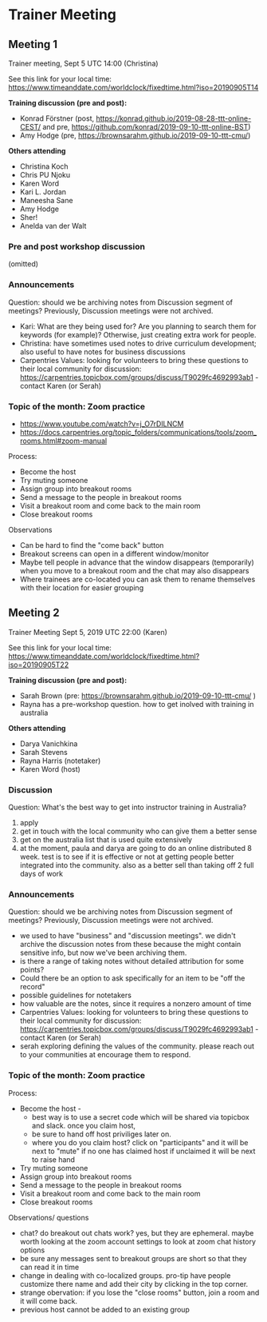# Trainer Meeting

## Meeting 1

Trainer meeting, Sept 5  UTC 14:00 (Christina)

See this link for your local time: https://www.timeanddate.com/worldclock/fixedtime.html?iso=20190905T14 

**Training discussion (pre and post):**

* Konrad Förstner (post, https://konrad.github.io/2019-08-28-ttt-online-CEST/ and pre, https://github.com/konrad/2019-09-10-ttt-online-BST)
* Amy Hodge (pre, https://brownsarahm.github.io/2019-09-10-ttt-cmu/)

**Others attending**

* Christina Koch
* Chris PU Njoku
* Karen Word
* Kari L. Jordan
* Maneesha Sane
* Amy Hodge
* Sher!
* Anelda van der Walt

### Pre and post workshop discussion

(omitted)

### Announcements

Question: should we be archiving notes from Discussion segment of meetings? Previously, Discussion meetings were not archived.
* Kari: What are they being used for? Are you planning to search them for keywords (for example)? Otherwise, just creating extra work for people. 
* Christina: have sometimes used notes to drive curriculum development; also useful to have notes for business discussions
* Carpentries Values: looking for volunteers to bring these questions to their local community for discussion: https://carpentries.topicbox.com/groups/discuss/T9029fc4692993ab1 - contact Karen (or Serah)


### Topic of the month: Zoom practice 

* https://www.youtube.com/watch?v=j_O7rDILNCM
* https://docs.carpentries.org/topic_folders/communications/tools/zoom_rooms.html#zoom-manual

Process:

* Become the host
* Try muting someone
* Assign group into breakout rooms
* Send a message to the people in breakout rooms
* Visit a breakout room and come back to the main room
* Close breakout rooms

Observations

* Can be hard to find the "come back" button
* Breakout screens can open in a different window/monitor
* Maybe tell people in advance that the window disappears (temporarily) when you move to a breakout room and the chat may also disappears
* Where trainees are co-located you can ask them to rename themselves with their location for easier grouping

## Meeting 2

Trainer Meeting Sept 5, 2019 UTC 22:00 (Karen)

See this link for your local time: https://www.timeanddate.com/worldclock/fixedtime.html?iso=20190905T22

**Training discussion (pre and post):**

* Sarah Brown (pre: https://brownsarahm.github.io/2019-09-10-ttt-cmu/ )
* Rayna has a pre-workshop question. how to get inolved with training in australia  

**Others attending** 

* Darya Vanichkina
* Sarah Stevens
* Rayna Harris (notetaker)
* Karen Word (host)


### Discussion

Question: What's the best way to get into instructor training in Australia?

1. apply
2. get in touch with the local community who can give them a better sense 
3. get on the australia list that is used quite extensively
4. at the moment, paula and darya are going to do an online distributed 8 week. test is to see if it is effective or not at getting people better integrated into the community. also as a better sell than taking off 2 full days of work

### Announcements

Question: should we be archiving notes from Discussion segment of meetings? Previously, Discussion meetings were not archived.

* we used to have "business" and "discussion meetings". we didn't archive the discussion notes from these because the might contain sensitive info, but now we've been archiving them. 
* is there a range of taking notes without detailed attribution for some points?
* Could there be an option to ask specifically for an item to be "off the record"
* possible guidelines for notetakers
* how valuable are the notes, since it requires a nonzero amount of time
* Carpentries Values: looking for volunteers to bring these questions to their local community for discussion: https://carpentries.topicbox.com/groups/discuss/T9029fc4692993ab1 - contact Karen (or Serah)
* serah exploring defining the values of the community. please reach out to your communities at encourage them to respond. 

### Topic of the month: Zoom practice 

Process:

* Become the host - 
	* best way is to use a secret code which will be shared via topicbox and slack. once you claim host, 
	* be sure to hand off host priviliges later on.
	* where you do you claim host? click on "participants" and it will be next to "mute" if no one has claimed host if unclaimed it will be next to raise hand
* Try muting someone
* Assign group into breakout rooms
* Send a message to the people in breakout rooms
* Visit a breakout room and come back to the main room
* Close breakout rooms

Observations/ questions

* chat? do breakout out chats work? yes, but they are ephemeral. maybe worth looking at the zoom account settings to look at zoom chat history options
* be sure any messages sent to breakout groups are short so that they can read it in time
* change in dealing with co-localized groups. pro-tip have people customize there name and add their city by clicking in the top corner. 
* strange obervation: if you lose the "close rooms" button, join a room and it will come back. 
* previous host cannot be added to an existing group
